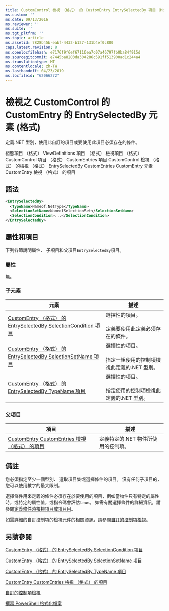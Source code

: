 ```yaml
---
title: CustomControl 檢視 （格式） 的 CustomEntry EntrySelectedBy 項目 |Microsoft Docs
ms.custom: ''
ms.date: 09/13/2016
ms.reviewer: ''
ms.suite: ''
ms.tgt_pltfrm: ''
ms.topic: article
ms.assetid: 7828b45b-eabf-4432-b127-131b4ef0c800
caps.latest.revision: 8
ms.openlocfilehash: e7176f9f6ef67116ea7c07a46797fb0ba84f915d
ms.sourcegitcommit: e7445ba8203da304286c591ff513900ad1c244a4
ms.translationtype: MT
ms.contentlocale: zh-TW
ms.lasthandoff: 04/23/2019
ms.locfileid: "62066272"
---
```

# <a name="entryselectedby-element-for-customentry-for-customcontrol-for-view-format"></a>檢視之 CustomControl 的 CustomEntry 的 EntrySelectedBy 元素 (格式)

定義.NET 型別，使用此自訂的項目或要使用此項目必須存在的條件。

組態項目 （格式） ViewDefinitions 項目 （格式） 檢視項目 （格式） CustomControl 項目 （格式） CustomEntries 項目 CustomControl 檢視 （格式） 的檢視 （格式） EntrySelectedBy CustomEntries CustomEntry 元素CustomEntry 檢視 （格式） 的項目

## <a name="syntax"></a>語法

```xml
<EntrySelectedBy>
  <TypeName>Nameof.NetType</TypeName>
  <SelectionSetName>NameofSelectionSet</SelectionSetName>
  <SelectionCondition>...</SelectionCondition>
</EntrySelectedBy>
```

## <a name="attributes-and-elements"></a>屬性和項目

下列各節說明屬性、 子項目和父項目`EntrySelectedBy`項目。

### <a name="attributes"></a>屬性

無。

### <a name="child-elements"></a>子元素

|元素|描述|
|-------------|-----------------|
|[CustomEntry （格式） 的 EntrySelectedBy SelectionCondition 項目](./selectioncondition-element-for-entryselectedby-for-customcontrol-format.md)|選擇性的項目。<br /><br /> 定義要使用此定義必須存在的條件。|
|[CustomEntry （格式） 的 EntrySelectedBy SelectionSetName 項目](./selectionsetname-element-for-entryselectedby-for-customcontrol-for-view-format.md)|選擇性的項目。<br /><br /> 指定一組使用的控制項檢視此定義的.NET 型別。|
|[CustomEntry （格式） 的 EntrySelectedBy TypeName 項目](./typename-element-for-selectioncondition-for-customcontrol-for-view-format.md)|選擇性的項目。<br /><br /> 指定使用的控制項檢視此定義的.NET 型別。|

### <a name="parent-elements"></a>父項目

|項目|描述|
|-------------|-----------------|
|[CustomEntry CustomEntries 檢視 （格式） 的項目](./customentry-element-for-customentries-for-customcontrol-for-view-format.md)|定義特定的.NET 物件所使用的控制項。|

## <a name="remarks"></a>備註

您必須指定至少一個型別、 選取項目集或選擇條件的項目。 沒有任何子項目的，您可以使用數字的最大限制。

選擇條件用來定義的條件必須存在於要使用的項目，例如當物件只有特定的屬性時，或特定的屬性值，或指令碼會評估`true`。 如需有關選擇條件的詳細資訊，請參閱[定義條件時檢視項目或項目用](./defining-conditions-for-displaying-data.md)。

如需詳細的自訂控制項的檢視元件的相關資訊，請參閱[自訂的控制項檢視](./creating-custom-controls.md)。

## <a name="see-also"></a>另請參閱

[CustomEntry （格式） 的 EntrySelectedBy SelectionCondition 項目](./selectioncondition-element-for-entryselectedby-for-customcontrol-format.md)

[CustomEntry （格式） 的 EntrySelectedBy SelectionSetName 項目](./selectionsetname-element-for-entryselectedby-for-customcontrol-for-view-format.md)

[CustomEntry （格式） 的 EntrySelectedBy TypeName 項目](./typename-element-for-selectioncondition-for-customcontrol-for-view-format.md)

[CustomEntry CustomEntries 檢視 （格式） 的項目](./customentry-element-for-customentries-for-customcontrol-for-view-format.md)

[自訂的控制項檢視](./creating-custom-controls.md)

[撰寫 PowerShell 格式化檔案](./writing-a-powershell-formatting-file.md)
